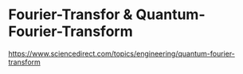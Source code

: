 # Fourier-Transfor & Quantum-Fourier-Transform
https://www.sciencedirect.com/topics/engineering/quantum-fourier-transform

